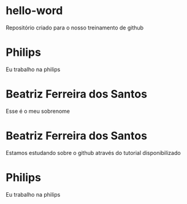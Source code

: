 # hello-word
Repositório criado para o nosso treinamento de github

# Philips
Eu trabalho na philips

# Beatriz Ferreira dos Santos
Esse é o meu sobrenome
# Beatriz Ferreira dos Santos
Estamos estudando sobre o github através do tutorial disponibilizado
# Philips
Eu trabalho na philips
